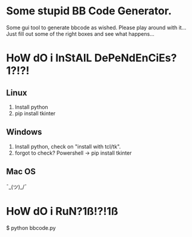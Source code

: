 # Some stupid BB Code Generator.
Some gui tool to generate bbcode as wished. Please play around with it...
Just fill out some of the right boxes and see what happens...

# HoW dO i InStAlL DePeNdEnCiEs?1?!?!
## Linux
1. Install python
2. pip install tkinter

## Windows
1. Install python, check on "install with tcl/tk".
2. forgot to check? Powershell -> pip install tkinter

## Mac OS
¯\_(ツ)_/¯

# HoW dO i RuN?1ß!?!1ß
$ python bbcode.py
